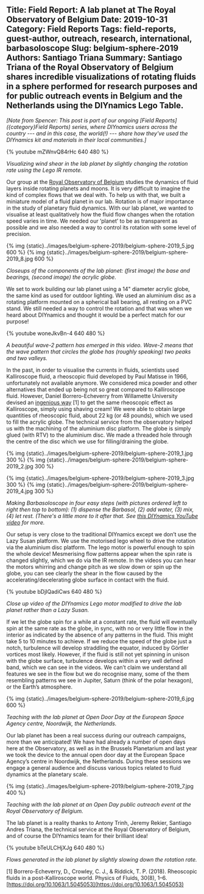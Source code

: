 Title: Field Report: A lab planet at The Royal Observatory of Belgium
Date: 2019-10-31
Category: Field Reports
Tags: field-reports, guest-author, outreach, research, international, barbasoloscope
Slug: belgium-sphere-2019
Authors: Santiago Triana
Summary: Santiago Triana of the Royal Observatory of Belgium shares incredible visualizations of rotating fluids in a sphere performed for research purposes and for public outreach events in Belgium and the Netherlands using the DIYnamics Lego Table.
---

_[Note from Spencer: This post is part of our ongoing [Field
Reports]({category}Field Reports) series, where DIYnamics users across
the country --- and in this case, the world(!) --- share how they've
used the DIYnamics kit and materials in their local communities.]_

{% youtube mZWnvQ84rHc 640 480 %}

_Visualizing wind shear in the lab planet by slightly changing the
rotation rate using the Lego IR remote._

Our group at the [Royal Observatory of
Belgium](https://www.astro.oma.be/en/) studies the dynamics of fluid
layers inside rotating planets and moons.  It is very difficult to
imagine the kind of complex flows that we deal with.  To help us with
that, we built a miniature model of a fluid planet in our lab.
Rotation is of major importance in the study of planetary fluid
dynamics.  With our lab planet, we wanted to visualise at least
qualitatively how the fluid flow changes when the rotation speed
varies in time.  We needed our ‘planet’ to be as transparent as
possible and we also needed a way to control its rotation with some
level of precision.

{% img {static}../images/belgium-sphere-2019/belgium-sphere-2019_5.jpg 600 %}
{% img {static}../images/belgium-sphere-2019/belgium-sphere-2019_8.jpg 600 %}

_Closeups of the components of the lab planet: (first image) the base
and bearings, (second image) the acrylic globe._

We set to work building our lab planet using a 14" diameter acrylic
globe, the same kind as used for outdoor lighting.  We used an
aluminium disc as a rotating platform mounted on a spherical ball
bearing, all resting on a PVC stand.  We still needed a way to control
the rotation and that was when we heard about DIYnamics and thought it
would be a perfect match for our purpose!

{% youtube woneJkvBn-4 640 480 %}

_A beautiful wave-2 pattern has emerged in this video.  Wave-2 means
that the wave pattern that circles the globe has (roughly speaking)
two peaks and two valleys._

In the past, in order to visualise the currents in fluids, scientists
used Kalliroscope fluid, a rheoscopic fluid developed by Paul Matisse
in 1966, unfortunately not available anymore.  We considered mica
powder and other alternatives that ended up being not so great
compared to Kalliroscope fluid.  However, Daniel Borrero-Echeverry
from Willamette University devised an [ingenious
way](https://doi.org/10.1063/1.5045053) [1] to get the same rheoscopic
effect as Kalliroscope, simply using shaving cream!  We were able to
obtain large quantities of rheoscopic fluid, about 22 kg (or 48
pounds), which we used to fill the acrylic globe.  The technical
service from the observatory helped us with the machining of the
aluminium disc platform.  The globe is simply glued (with RTV) to the
aluminium disc.  We made a threaded hole through the centre of the
disc which we use for filling/draining the globe.

{% img {static}../images/belgium-sphere-2019/belgium-sphere-2019_1.jpg 300 %}
{% img {static}../images/belgium-sphere-2019/belgium-sphere-2019_2.jpg 300 %}

{% img {static}../images/belgium-sphere-2019/belgium-sphere-2019_3.jpg 300 %}
{% img {static}../images/belgium-sphere-2019/belgium-sphere-2019_4.jpg 300 %}

_Making Barbasoloscope in four easy steps (with pictures ordered left
to right then top to bottom): (1) dispense the Barbasol, (2) add
water, (3) mix, (4) let rest.  (There's a little more to it after that.  See [this DIYnamics YouTube video]() for more._

Our setup is very close to the traditional DIYnamics except we don’t
use the Lazy Susan platform.  We use the motorised lego wheel to drive
the rotation via the aluminium disc platform.  The lego motor is
powerful enough to spin the whole device!  Mesmerising flow patterns
appear when the spin rate is changed slightly, which we do via the IR
remote.  In the videos you can hear the motors whirring and change
pitch as we slow down or spin up the globe, you can see clearly the
shear in the flow caused by the accelerating/decelerating globe
surface in contact with the fluid.

{% youtube bDjIQadiCws 640 480 %}

_Close up video of the DIYnamics Lego motor modified to drive the lab
planet rather than a Lazy Susan._

If we let the globe spin for a while at a constant rate, the fluid
will eventually spin at the same rate as the globe, in sync, with no
or very little flow in the interior as indicated by the absence of any
patterns in the fluid. This might take 5 to 10 minutes to achieve.
If we reduce the speed of the globe just a notch, turbulence will
develop straddling the equator, induced by Görtler vortices most
likely.  However, if the fluid is still not yet spinning in unison
with the globe surface, turbulence develops within a very well defined
band, which we can see in the videos.  We can’t claim we understand
all features we see in the flow but we do recognise many, some of the
them resembling patterns we see in Jupiter, Saturn (think of the polar
hexagon), or the Earth’s atmosphere.

{% img {static}../images/belgium-sphere-2019/belgium-sphere-2019_6.jpg 600 %}

_Teaching with the lab planet at Open Door Day at the European Space
Agency centre, Noordwijk, the Netherlands._

Our lab planet has been a real success during our outreach campaigns,
more than we anticipated!  We have had already a number of open days
here at the Observatory, as well as in the Brussels Planetarium and
last year we took the device to the annual open door day at the
European Space Agency’s centre in Noordwijk, the Netherlands.  During
these sessions we engage a general audience and discuss various topics
related to fluid dynamics at the planetary scale.

{% img {static}../images/belgium-sphere-2019/belgium-sphere-2019_7.jpg 400 %}

_Teaching with the lab planet at an Open Day public outreach event at
the Royal Observatory of Belgium._

The lab planet is a reality thanks to Antony Trinh, Jeremy Rekier,
Santiago Andres Triana, the technical service at the Royal Observatory
of Belgium, and of course the DIYnamics team for their brilliant idea!

{% youtube bTeULCHjXJg 640 480 %}

_Flows generated in the lab planet by slightly slowing down the
rotation rate._

[1] Borrero-Echeverry, D., Crowley, C. J., & Riddick,
T. P. (2018). Rheoscopic fluids in a post-Kalliroscope world. Physics
of Fluids, 30(8), 1–6.
[https://doi.org/10.1063/1.5045053](https://doi.org/10.1063/1.5045053)

